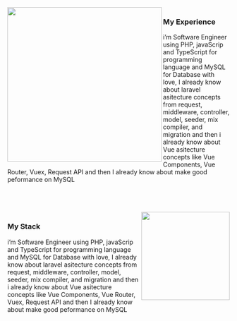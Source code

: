 


<img align="left" width="350px" src="https://github-readme-stats.vercel.app/api?username=albasyir&show_icons=true&theme=merko" />

### My Experience

i’m Software Engineer using PHP, javaScrip and TypeScript for
programming language and MySQL for Database with love, I already know about 
laravel asitecture concepts from request, middleware, controller, model, seeder, mix
compiler, and migration and then i already know about Vue asitecture concepts
like Vue Components, Vue Router, Vuex, Request API and then I already know about 
make good peformance on MySQL

<br />
<br />
<br />

<img align='right' height='200px' src="https://github-readme-stats.vercel.app/api/top-langs/?username=albasyir&hide=html&theme=merko" />

### My Stack

i’m Software Engineer using PHP, javaScrip and TypeScript for
programming language and MySQL for Database with love, I already know about 
laravel asitecture concepts from request, middleware, controller, model, seeder, mix
compiler, and migration and then i already know about Vue asitecture concepts
like Vue Components, Vue Router, Vuex, Request API and then I already know about 
make good peformance on MySQL
